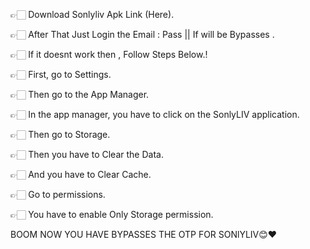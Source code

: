 👉🏻 Download Sonlyliv Apk Link (Here).

👉🏻 After That Just Login the Email : Pass || If will be Bypasses .



👉🏻 If it doesnt work then , Follow Steps Below.!

👉🏻 First, go to Settings.

👉🏻 Then go to the App Manager.


👉🏻 In the app manager, you have to click on the SonlyLIV  application.


👉🏻 Then go to Storage.


👉🏻 Then you have to Clear the Data.

👉🏻 And you have to Clear Cache.


👉🏻 Go to permissions.


👉🏻  You have to enable Only Storage permission.




BOOM NOW YOU HAVE BYPASSES THE OTP FOR SONlYLIV😊❤️
